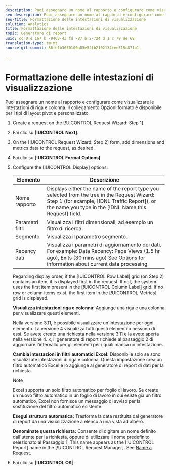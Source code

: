 ```yaml
---
description: Puoi assegnare un nome al rapporto e configurare come visualizzare le intestazioni di riga e colonna. Il collegamento Opzioni formato è disponibile per i tipi di layout pivot e personalizzato.
seo-description: Puoi assegnare un nome al rapporto e configurare come visualizzare le intestazioni di riga e colonna. Il collegamento Opzioni formato è disponibile per i tipi di layout pivot e personalizzato.
seo-title: Formattazione delle intestazioni di visualizzazione
solution: Analytics
title: Formattazione delle intestazioni di visualizzazione
topic: Generatore di report
uuid: cd 0 e 167 b -9463-43 fd -87 b 2-724 d 1 c 79 de 68
translation-type: tm+mt
source-git-commit: 86fe1b3650100a05e52fb2102134fee515c871b1

---
```



# Formattazione delle intestazioni di visualizzazione

Puoi assegnare un nome al rapporto e configurare come visualizzare le intestazioni di riga e colonna. Il collegamento Opzioni formato è disponibile per i tipi di layout pivot e personalizzato.

1. Create a request on the [!UICONTROL Request Wizard: Step 1].
1. Fai clic su **[!UICONTROL Next]**.
1. On the [!UICONTROL Request Wizard: Step 2] form, add dimensions and metrics data to the request, as desired.
1. Fai clic su **[!UICONTROL Format Options]**.
1. Configure the [!UICONTROL Display] options:

   | Elemento | Descrizione |
   |--- |--- |
   | Nome rapporto | Displays either the name of the report type you selected from the tree in the  Request Wizard: Step 1 (for example, [!DNL Traffic Report]), or the name you type in the [!DNL Name this Request] field. |
   | Parametri filtri | Visualizza i filtri dimensionali, ad esempio un filtro di ricerca. |
   | Segmento | Visualizza il parametro segmento. |
   | Recency dati | Visualizza i parametri di aggiornamento dei dati. For example:    Data Recency: Page Views (1.5 hr ago), Exits (30 mins ago)  See [Options](../../../analyze/report-builder/options.md) for information about current data processing. |

   Regarding display order, if the [!UICONTROL Row Label] grid (on Step 2) contains an item, it is displayed first in the request. If not, the system uses the first item present in the [!UICONTROL Column Label] grid. If no row or column items exist, the first item in the [!UICONTROL Metrics] grid is displayed.

   **Visualizza intestazioni riga e colonna:** Aggiunge una riga e una colonna per visualizzare questi elementi.

   Nella versione 3.11, è possibile visualizzare un'intestazione per ogni elemento. La versione 4 visualizza tutti questi elementi o nessuno di essi. Se avete creato una richiesta nella versione 3.11 e la avete aperta nella versione 4. x, il generatore di report richiede al passaggio 2 di aggiornare l'intervallo per gli elementi per i quali manca un'intestazione.

   **Cambia intestazioni in filtri automatici Excel:** Disponibile solo se sono visualizzate intestazioni di riga e colonna. Questa impostazione crea un filtro automatico Excel e lo aggiunge al generatore di report di dati per la richiesta.

   >[!NOTE]
   >
   >Excel supporta un solo filtro automatico per foglio di lavoro. Se create un nuovo filtro automatico in un foglio di lavoro in cui esiste già un filtro automatico, Excel non fornisce un messaggio di avviso per la sostituzione del filtro automatico esistente.

   **Esegui struttura automatica:** Trasforma la data restituita dal generatore di report da una visualizzazione a elenco a una vista ad albero.

   **Denominate questa richiesta:** Consente di digitare un nome definito dall'utente per la richiesta, oppure di utilizzare il nome predefinito selezionato al Passaggio 1. This name appears as the [!UICONTROL Report] name in the [!UICONTROL Request Manager]. See [Name a Request](../../../analyze/report-builder/layout/name-a-request.md#concept_37277AFB63EA4541B6FD93A5B713D82D).

1. Fai clic su **[!UICONTROL OK]**.

